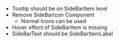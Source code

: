 - Tooltip should be on SideBarItem level
- Remove SideBarIcon Component
  - Normal Icons can be used
- Hover effect of SideBarItem is missing
- SideBarText should be SideBarItemLabel
